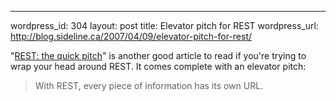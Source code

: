 --- 
wordpress_id: 304
layout: post
title: Elevator pitch for REST
wordpress_url: http://blog.sideline.ca/2007/04/09/elevator-pitch-for-rest/

"<a href="http://www.megginson.com/blogs/quoderat/2007/02/15/rest-the-quick-pitch/">REST: the quick pitch</a>" is another good article to read if you're trying to wrap your head around REST.  It comes complete with an elevator pitch:
<blockquote>
With REST, every piece of information has its own URL.</blockquote>

